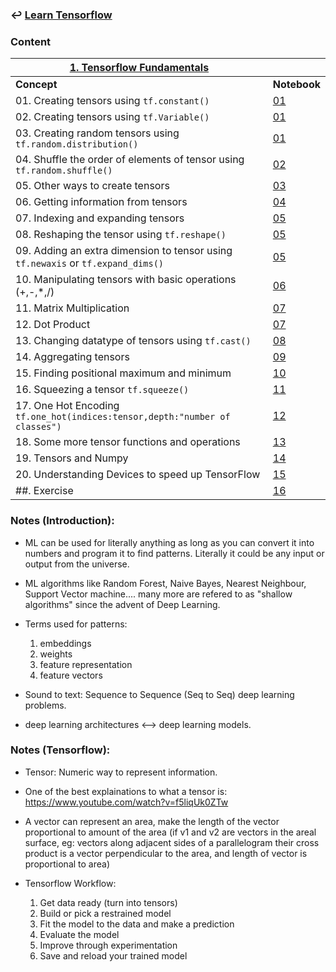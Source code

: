 ### ↩️ [**Learn Tensorflow**](../README.md)

### Content

| <u>**1. Tensorflow Fundamentals**</u>  ||
|---------|----------|
| **Concept** | **Notebook** |
| 01. Creating tensors using `tf.constant()` |[01](01_tensorflow_fundementals.ipynb)|
| 02. Creating tensors using `tf.Variable()` |[01](01_tensorflow_fundementals.ipynb)|
| 03. Creating random tensors using `tf.random.distribution()` |[01](01_tensorflow_fundementals.ipynb)|
| 04. Shuffle the order of elements of tensor using `tf.random.shuffle()` |[02](02_tensorflow_fundementals.ipynb)|
| 05. Other ways to create tensors |[03](03_tensorflow_fundementals.ipynb)|
| 06. Getting information from tensors |[04](04_tensorflow_fundementals.ipynb)|
| 07. Indexing and expanding tensors |[05](05_tensorflow_fundementals.ipynb)|
| 08. Reshaping the tensor using `tf.reshape()` |[05](05_tensorflow_fundementals.ipynb)|
| 09. Adding an extra dimension to tensor using `tf.newaxis` or `tf.expand_dims()` |[05](05_tensorflow_fundementals.ipynb)|
| 10. Manipulating tensors with basic operations (+,-,*,/) |[06](06_tensorflow_fundementals.ipynb)|
| 11. Matrix Multiplication |[07](07_tensorflow_fundementals.ipynb)|
| 12. Dot Product |[07](07_tensorflow_fundementals.ipynb)|
| 13. Changing datatype of tensors using `tf.cast()` |[08](08_tensorflow_fundementals.ipynb)|
| 14. Aggregating tensors |[09](09_tensorflow_fundementals.ipynb)|
| 15. Finding positional maximum and minimum |[10](10_tensorflow_fundementals.ipynb)|
| 16. Squeezing a tensor `tf.squeeze()` |[11](11_tensorflow_fundementals.ipynb)|
| 17. One Hot Encoding `tf.one_hot(indices:tensor,depth:"number of classes")` |[12](12_tensorflow_fundementals.ipynb)|
| 18. Some more tensor functions and operations |[13](13_tensorflow_fundementals.ipynb)|
| 19. Tensors and Numpy |[14](14_tensorflow_fundementals.ipynb)|
| 20. Understanding Devices to speed up TensorFlow |[15](15_tensorflow_fundementals.ipynb)|
| ##. Exercise |[16](16_tensorflow_fundementals.ipynb)|



### Notes (Introduction):
* ML can be used for literally anything as long as you can convert it into numbers and program it to find patterns. Literally it could be any input or output from the universe. 

* ML algorithms like Random Forest, Naive Bayes, Nearest Neighbour, Support Vector machine.... many more are refered to as "shallow algorithms" since the advent of Deep Learning.

* Terms used for patterns:<br>
    1. embeddings
    2. weights 
    3. feature representation
    4. feature vectors

* Sound to text: Sequence to Sequence (Seq to Seq) deep learning problems.

* deep learning architectures <--> deep learning models.

### Notes (Tensorflow):
* Tensor: Numeric way to represent information.

* One of the best explainations to what a tensor is:
https://www.youtube.com/watch?v=f5liqUk0ZTw

* A vector can represent an area, make the length of the vector proportional to amount of the area (if v1 and v2 are vectors in the areal surface, eg: vectors along adjacent sides of a parallelogram their cross product is a vector perpendicular to the area, and length of vector is proportional to area)


* Tensorflow Workflow:
    1. Get data ready (turn into tensors)
    2. Build or pick a restrained model
    3. Fit the model to the data and make a prediction
    4. Evaluate the model 
    5. Improve through experimentation
    6. Save and reload your trained model